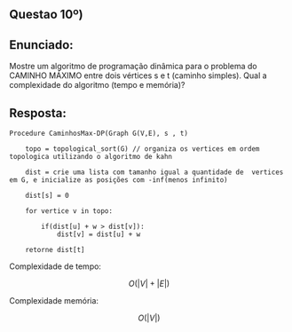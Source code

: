 ## Questao 10º)

## Enunciado:

Mostre um algoritmo de programação dinâmica para o problema do CAMINHO MÁXIMO entre dois
vértices s e t (caminho simples). Qual a complexidade do algoritmo (tempo e memória)?


## Resposta: 

```
Procedure CaminhosMax-DP(Graph G(V,E), s , t)

    topo = topological_sort(G) // organiza os vertices em ordem topologica utilizando o algoritmo de kahn

    dist = crie uma lista com tamanho igual a quantidade de  vertices em G, e inicialize as posições com -inf(menos infinito)

    dist[s] = 0

    for vertice v in topo:

        if(dist[u] + w > dist[v]):
            dist[v] = dist[u] + w

    retorne dist[t]
```
Complexidade de tempo:

$$ O(|V|+|E|)$$

Complexidade memória:

$$ O(|V|) $$